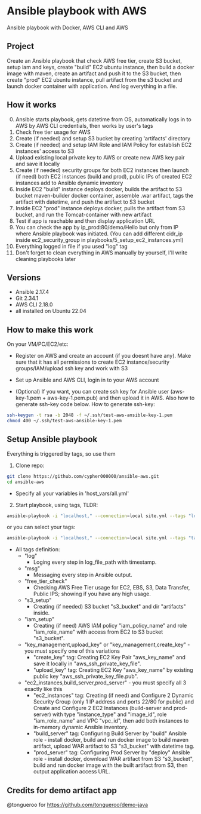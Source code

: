 # Ansible playbook with AWS

Ansible playbook with Docker, AWS CLI and AWS

## Project
Create an Ansible playbook that check AWS free tier, create S3 bucket, setup iam and keys, create "build" EC2 ubuntu instance, then build a docker image with maven, create an artifact and push it to the S3 bucket, then create "prod" EC2 ubuntu instance, pull artifact from the s3 bucket and launch docker container with application. And log everything in a file.

## How it works

0. Ansible starts playbook, gets datetime from OS, automatically logs in to AWS by AWS CLI credentials, then works by user's tags
1. Check free tier usage for AWS
2. Create (if needed) and setup S3 bucket by creating 'artifacts' directory
3. Create (if needed) and setup IAM Role and IAM Policy for establish EC2 instances' access to S3
4. Upload existing local private key to AWS or create new AWS key pair and save it locally
5. Create (if needed) security groups for both EC2 instances then launch (if need) both EC2 instances (build and prod), public IPs of created EC2 instances add to Ansible dynamic inventory
6. Inside EC2 "build" instance deploys docker, builds the artifact to S3 bucket maven-builder docker container, assemble .war artifact, tags the artifact with datetime, and push the artifact to S3 bucket
7. Inside EC2 "prod" instance deploys docker, pulls the artifact from S3 bucket, and run the Tomcat-container with new artifact
8. Test if app is reachable and then display application URL
9. You can check the app by ip_prod:80/demo/Hello but only from IP where Ansible playbook was initiated. (You can add different cidr_ip inside ec2_security_group in playbooks/5_setup_ec2_instances.yml)
10. Everything logged in file if you used "log" tag
11. Don't forget to clean everything in AWS manually by yourself, I'll write cleaning playbooks later

## Versions

- Ansible 2.17.4
- Git 2.34.1
- AWS CLI 2.18.0
- all installed on Ubuntu 22.04
  
## How to make this work

On your VM/PC/EC2/etc:

- Register on AWS and create an account (if you doesnt have any). Make sure that it has all permissions to create EC2 instance/security groups/IAM/upload ssh key and work with S3
- Set up Ansible and AWS CLI, login in to your AWS account

- (Optional) If you want, you can create ssh key for Ansible user (aws-key-1.pem + aws-key-1.pem.pub) and then upload it in AWS. Also how to generate ssh-key code below.
 How to generate ssh-key:
``` bash
ssh-keygen -t rsa -b 2048 -f ~/.ssh/test-aws-ansible-key-1.pem
chmod 400 ~/.ssh/test-aws-ansible-key-1.pem
```

## Setup Ansible playbook
Everything is triggered by tags, so use them

1. Clone repo:
``` bash
git clone https://github.com/cypher000000/ansible-aws.git
cd ansible-aws
```
- Specify all your variables in 'host_vars/all.yml'
2. Start playbook, using tags, TLDR:
``` bash
ansible-playbook -i "localhost," --connection=local site.yml --tags "log,msg,s3_setup,iam_setup,key_management,create_key,ec2_instances,build_server,prod_server"
```
or you can select your tags:
``` bash
ansible-playbook -i "localhost," --connection=local site.yml --tags "tag,tag,tag"
```
- All tags definition:
  - "log"
    - Loging every step in log_file_path with timestamp.
  - "msg"
    - Messaging every step in Ansible output.
  - "free_tier_check"
    - Checking AWS Free Tier usage for EC2, EBS, S3, Data Transfer, Public IPS; showing if you have any high usage.
  - "s3_setup"
    - Creating (if needed) S3 bucket "s3_bucket" and dir "artifacts" inside.
  - "iam_setup"
    - Creating (if need) AWS IAM policy "iam_policy_name" and role "iam_role_name" with access from EC2 to S3 bucket "s3_bucket".
  - "key_management,upload_key" or "key_management,create_key" - you must specify one of this variations
    - "create_key" tag: Creating EC2 Key Pair "aws_key_name" and save it locally in "aws_ssh_private_key_file".
    - "upload_key" tag: Creating EC2 Key "aws_key_name" by existing public key "aws_ssh_private_key_file.pub".
  - "ec2_instances,build_server,prod_server" - you must specify all 3 exactly like this
    - "ec2_instances" tag: Creating (if need) and Configure 2 Dynamic Security Group (only 1 IP address and ports 22/80 for public) and Create and Configure 2 EC2 Instances (build-server and prod-server) with type "instance_type" and "image_id", role "iam_role_name" and VPC "vpc_id", then add both instances to in-memory dynamic Ansible inventory.
    - "build_server" tag: Configuring Build Server by "build" Ansible role - install docker, build and run docker image to build maven artifact, upload WAR artifact to S3 "s3_bucket" with datetime tag.
    - "prod_server" tag: Configuring Prod Server by "deploy" Ansible role - install docker, download WAR artifact from S3 "s3_bucket", build and run docker image with the built artifact from S3, then output application access URL.
## Credits for demo artifact app
@tongueroo for https://github.com/tongueroo/demo-java
